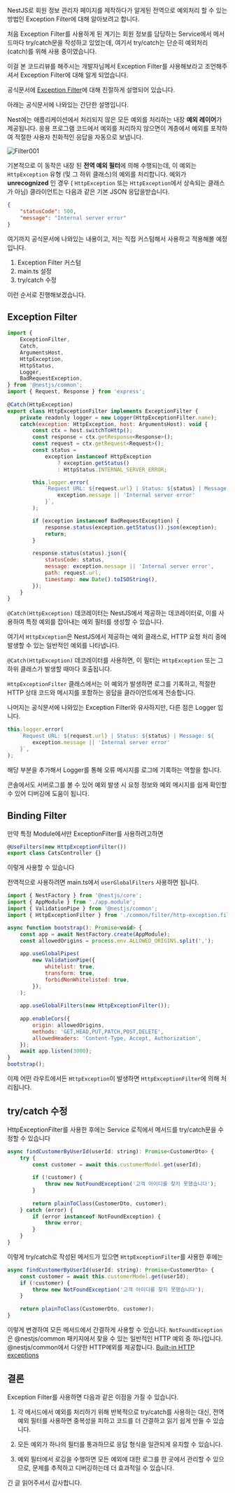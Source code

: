 NestJS로 회원 정보 관리자 페이지를 제작하다가 알게된 전역으로 예외처리 할 수 있는 방법인 Exception Filter에 대해 알아보려고 합니다.

처음 Exception Filter를 사용하게 된 계기는 회원 정보를 담당하는 Service에서 메서드마다 try/catch문을 작성하고 있었는데, 여기서 try/catch는 단순히 예외처리(catch)를 위해 사용 중이였습니다.

이걸 본 코드리뷰를 해주시는 개발자님께서 Exception Filter를 사용해보라고 조언해주셔서 Exception Filter에 대해 알게 되었습니다.

공식문서에 [Exception Filter](https://docs.nestjs.com/exception-filters)에 대해 친절하게 설명되어 있습니다. 

아래는 공식문서에 나와있는 간단한 설명입니다.

Nest에는 애플리케이션에서 처리되지 않은 모든 예외를 처리하는 내장 **예외 레이어**가 제공됩니다. 응용 프로그램 코드에서 예외를 처리하지 않으면이 계층에서 예외를 포착하여 적절한 사용자 친화적인 응답을 자동으로 보냅니다.

![Filter001](https://github.com/Zamoca42/vue-django-blog/assets/96982072/0bdae43f-bec1-47de-84e0-9806e6f4378d)

기본적으로 이 동작은 내장 된 **전역 예외 필터**에 의해 수행되는데, 이 예외는 `HttpException` 유형 (및 그 하위 클래스)의 예외를 처리합니다. 예외가 **unrecognized** 인 경우 ( `HttpException` 또는 `HttpException`에서 상속되는 클래스가 아님) 클라이언트는 다음과 같은 기본 JSON 응답을받습니다.

```Json
{
	"statusCode": 500,
	"message": "Internal server error"
}
```

여기까지 공식문서에 나와있는 내용이고, 저는 직접 커스텀해서 사용하고 적용해볼 예정입니다.

1. Exception Filter 커스텀
2. main.ts 설정
3. try/catch 수정

이런 순서로 진행해보겠습니다.

## Exception Filter

```javascript
import {
	ExceptionFilter,
	Catch,
	ArgumentsHost,
	HttpException,
	HttpStatus,
	Logger,
	BadRequestException,
} from '@nestjs/common';
import { Request, Response } from 'express';
  
@Catch(HttpException)
export class HttpExceptionFilter implements ExceptionFilter {
	private readonly logger = new Logger(HttpExceptionFilter.name);
	catch(exception: HttpException, host: ArgumentsHost): void {
		const ctx = host.switchToHttp();
		const response = ctx.getResponse<Response>();
		const request = ctx.getRequest<Request>();
		const status =
			exception instanceof HttpException
				? exception.getStatus()
				: HttpStatus.INTERNAL_SERVER_ERROR;

		this.logger.error(
			`Request URL: ${request.url} | Status: ${status} | Message: ${
				exception.message || 'Internal server error'
			}`,
		);

		if (exception instanceof BadRequestException) {
			response.status(exception.getStatus()).json(exception);
			return;
		}
		
		response.status(status).json({
			statusCode: status,
			message: exception.message || 'Internal server error',
			path: request.url,
			timestamp: new Date().toISOString(),
		});
	}
}
```

`@Catch(HttpException)` 데코레이터는 NestJS에서 제공하는 데코레이터로, 이를 사용하여 특정 예외를 잡아내는 예외 필터를 생성할 수 있습니다.

여기서 `HttpException`은 NestJS에서 제공하는 예외 클래스로, HTTP 요청 처리 중에 발생할 수 있는 일반적인 예외를 나타냅니다.

`@Catch(HttpException)` 데코레이터를 사용하면, 이 필터는 `HttpException` 또는 그 하위 클래스가 발생할 때마다 호출됩니다.

`HttpExceptionFilter` 클래스에서는 이 예외가 발생하면 로그를 기록하고, 적절한 HTTP 상태 코드와 메시지를 포함하는 응답을 클라이언트에게 전송합니다.

나머지는 공식문서에 나와있는 Exception Filter와 유사하지만, 다른 점은 Logger 입니다.

```javascript
this.logger.error(
	`Request URL: ${request.url} | Status: ${status} | Message: ${
		exception.message || 'Internal server error'
	}`,
);
```

해당 부분을 추가해서 Logger를 통해 오류 메시지를 로그에 기록하는 역할을 합니다. 

콘솔에서도 서버로그를 볼 수 있어 예외 발생 시 요청 정보와 예외 메시지를 쉽게 확인할 수 있어 디버깅에 도움이 됩니다.

## Binding Filter

만약 특정 Module에서만 ExceptionFilter를 사용하려고하면 

```javascript
@UseFilters(new HttpExceptionFilter())
export class CatsController {}
```

이렇게 사용할 수 있습니다

전역적으로 사용하려면 main.ts에서 `userGlobalFilters` 사용하면 됩니다.

```javascript
import { NestFactory } from '@nestjs/core';
import { AppModule } from './app.module';
import { ValidationPipe } from '@nestjs/common';
import { HttpExceptionFilter } from './common/filter/http-exception.filter';

async function bootstrap(): Promise<void> {
	const app = await NestFactory.create(AppModule);
	const allowedOrigins = process.env.ALLOWED_ORIGINS.split(',');
  
	app.useGlobalPipes(
		new ValidationPipe({
			whitelist: true,
			transform: true,
			forbidNonWhitelisted: true,
		}),
	);
  
	app.useGlobalFilters(new HttpExceptionFilter());
  
	app.enableCors({
		origin: allowedOrigins,
		methods: 'GET,HEAD,PUT,PATCH,POST,DELETE',
		allowedHeaders: 'Content-Type, Accept, Authorization',
	});
	await app.listen(3000);
}
bootstrap();
```

이제 어떤 라우트에서든 `HttpException`이 발생하면 `HttpExceptionFilter`에 의해 처리됩니다.

## try/catch 수정

HttpExceptionFilter를 사용한 후에는 Service 로직에서 메서드를 try/catch문을 수정할 수 있습니다

```javascript
async findCustomerByUserId(userId: string): Promise<CustomerDto> { 
	try { 
		const customer = await this.customerModel.get(userId); 
		
		if (!customer) { 
			throw new NotFoundException('고객 아이디를 찾지 못했습니다'); 
		} 
		
		return plainToClass(CustomerDto, customer); 
	} catch (error) {
		if (error instanceof NotFoundException) {
			throw error;
		}
	} 
}
```

이렇게 try/catch로 작성된 메서드가 있으면 `HttpExceptionFilter`를 사용한 후에는

```javascript
async findCustomerByUserId(userId: string): Promise<CustomerDto> {
	const customer = await this.customerModel.get(userId);
	if (!customer) {
		throw new NotFoundException('고객 아이디를 찾지 못했습니다');
	}
  
	return plainToClass(CustomerDto, customer);
}
```

이렇게 변경하여 모든 메서드에서 간결하게 사용할 수 있습니다. 
`NotFoundException`은 @nestjs/common 패키지에서 찾을 수 있는 일반적인 HTTP 예외 중 하나입니다.
@nestjs/common에서 다양한 HTTP예외를 제공합니다. [Built-in HTTP exceptions](https://docs.nestjs.com/exception-filters#built-in-http-exceptions)

## 결론

Exception Filter를 사용하면 다음과 같은 이점을 가질 수 있습니다.

1. 각 메서드에서 예외를 처리하기 위해 반복적으로 try/catch를 사용하는 대신, 전역 예외 필터를 사용하면 중복성을 피하고 코드를 더 간결하고 읽기 쉽게 만들 수 있습니다. 

2. 모든 예외가 하나의 필터를 통과하므로 응답 형식을 일관되게 유지할 수 있습니다.

3. 예외 필터에서 로깅을 수행하면 모든 예외에 대한 로그를 한 곳에서 관리할 수 있으므로, 문제를 추적하고 디버깅하는데 더 효과적일 수 있습니다.

긴 글 읽어주셔서 감사합니다.
